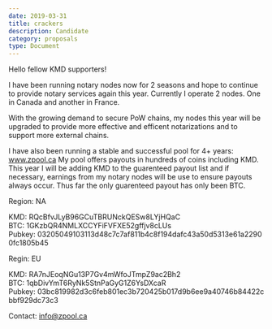 ```yaml
---
date: 2019-03-31
title: crackers
description: Candidate
category: proposals
type: Document
---
```

Hello fellow KMD supporters!

I have been running notary nodes now for 2 seasons and hope to continue to provide notary services again this year. Currently I operate 2 nodes. One in Canada and another in France. 

With the growing demand to secure PoW chains, my nodes this year will be upgraded to provide more effective and efficent notarizations and to support more external chains.

I have also been running a stable and successful pool for 4+ years: www.zpool.ca
My pool offers payouts in hundreds of coins including KMD. This year I will be adding KMD to the guarenteed payout list and if necessary, earnings from my notary nodes will be use to ensure payouts always occur. Thus far the only guarenteed payout has only been BTC. 

Region: NA

KMD: RQcBfvJLyB96GCuTBRUNckQESw8LYjHQaC
BTC: 1GKzbQR4NMLXCCYFiFVFXE52gffjv8cLUs
Pubkey: 03205049103113d48c7c7af811b4c8f194dafc43a50d5313e61a22900fc1805b45

Regin: EU

KMD: RA7nJEoqNGu13P7Gv4mWfoJTmpZ9ac2Bh2
BTC: 1qbDivYmT6RyNk5StnPaGyG1Z6YsDXcaR
Pubkey: 03bc819982d3c6feb801ec3b720425b017d9b6ee9a40746b84422cbbf929dc73c3



Contact: info@zpool.ca
